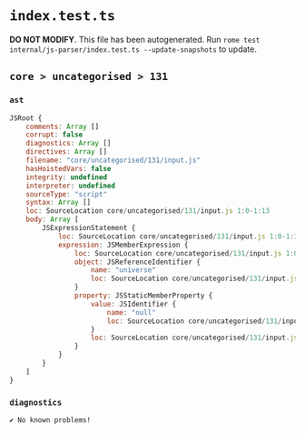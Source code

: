 # `index.test.ts`

**DO NOT MODIFY**. This file has been autogenerated. Run `rome test internal/js-parser/index.test.ts --update-snapshots` to update.

## `core > uncategorised > 131`

### `ast`

```javascript
JSRoot {
	comments: Array []
	corrupt: false
	diagnostics: Array []
	directives: Array []
	filename: "core/uncategorised/131/input.js"
	hasHoistedVars: false
	integrity: undefined
	interpreter: undefined
	sourceType: "script"
	syntax: Array []
	loc: SourceLocation core/uncategorised/131/input.js 1:0-1:13
	body: Array [
		JSExpressionStatement {
			loc: SourceLocation core/uncategorised/131/input.js 1:0-1:13
			expression: JSMemberExpression {
				loc: SourceLocation core/uncategorised/131/input.js 1:0-1:13
				object: JSReferenceIdentifier {
					name: "universe"
					loc: SourceLocation core/uncategorised/131/input.js 1:0-1:8 (universe)
				}
				property: JSStaticMemberProperty {
					value: JSIdentifier {
						name: "null"
						loc: SourceLocation core/uncategorised/131/input.js 1:9-1:13 (null)
					}
					loc: SourceLocation core/uncategorised/131/input.js 1:9-1:13 (null)
				}
			}
		}
	]
}
```

### `diagnostics`

```
✔ No known problems!

```

